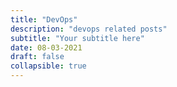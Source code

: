 ```yaml
---
title: "DevOps"
description: "devops related posts"
subtitle: "Your subtitle here"
date: 08-03-2021
draft: false
collapsible: true
---
```



